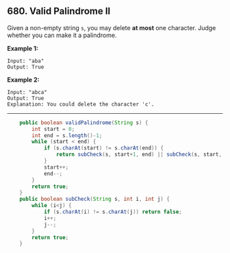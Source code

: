 ## 680. Valid Palindrome II

Given a non-empty string `s`, you may delete **at most** one character. Judge whether you can make it a palindrome.

**Example 1:**

```
Input: "aba"
Output: True
```



**Example 2:**

```
Input: "abca"
Output: True
Explanation: You could delete the character 'c'.
```

----

```java
    public boolean validPalindrome(String s) {
        int start = 0;
        int end = s.length()-1;
        while (start < end) {
            if (s.charAt(start) != s.charAt(end)) {
                return subCheck(s, start+1, end) || subCheck(s, start, end-1);    
            }
            start++;
            end--;
        }
        return true;
    }
    public boolean subCheck(String s, int i, int j) {
        while (i<j) {
            if (s.charAt(i) != s.charAt(j)) return false;
            i++;
            j--;
        }
        return true;
    }
```

